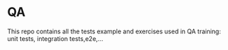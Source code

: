 # QA
This repo contains all the tests example and exercises used in QA training: unit tests, integration tests,e2e,... 
